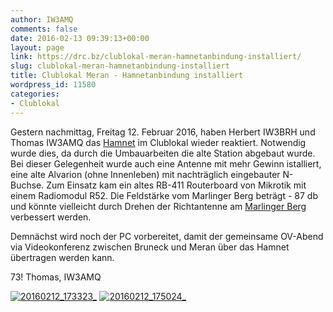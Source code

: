 ```yaml
---
author: IW3AMQ
comments: false
date: 2016-02-13 09:39:13+00:00
layout: page
link: https://drc.bz/clublokal-meran-hamnetanbindung-installiert/
slug: clublokal-meran-hamnetanbindung-installiert
title: Clublokal Meran - Hamnetanbindung installiert
wordpress_id: 11580
categories:
- Clublokal
---
```


Gestern nachmittag, Freitag 12. Februar 2016, haben Herbert IW3BRH und Thomas IW3AMQ das [Hamnet](https://drc.bz/relaisstandorte/karte-der-relaisstandorte/) im Clublokal wieder reaktiert. Notwendig wurde dies, da durch die Umbauarbeiten die alte Station abgebaut wurde. Bei dieser Gelegenheit wurde auch eine Antenne mit mehr Gewinn istalliert, eine alte Alvarion (ohne Innenleben) mit nachträglich eingebauter N-Buchse. Zum Einsatz kam ein altes RB-411 Routerboard von Mikrotik mit einem Radiomodul R52. Die Feldstärke vom Marlinger Berg beträgt - 87 db und könnte vielleicht durch Drehen der Richtantenne am [Marlinger Berg](https://drc.bz/relaisstandorte/marlinger-berg-ir3uhe/) verbessert werden.

Demnächst wird noch der PC vorbereitet, damit der gemeinsame OV-Abend via Videokonferenz zwischen Bruneck und Meran über das Hamnet übertragen werden kann.

73! Thomas, IW3AMQ

[![20160212_173323_](https://drc.bz/wp-content/uploads/2016/02/20160212_173323_-300x225.jpg)](https://drc.bz/wp-content/uploads/2016/02/20160212_173323_.jpg) [![20160212_175024_](https://drc.bz/wp-content/uploads/2016/02/20160212_175024_-300x225.jpg)](https://drc.bz/wp-content/uploads/2016/02/20160212_175024_.jpg)
